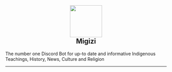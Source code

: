 <h2 align='center'>
  <img src="https://cdn.discordapp.com/attachments/653733403841134600/998507974802817065/IMG_6752.png" height='100px' width='100px' />
  <br> 
  Migizi
</h2>

<p>
  The number one Discord Bot for up-to date and informative Indigenous Teachings, History, News, Culture and Religion
</p>

<hr />
